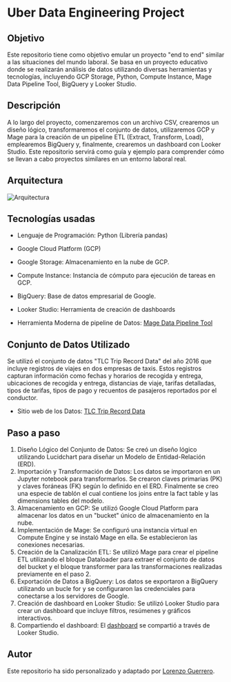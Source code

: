 # Uber Data Engineering Project


## Objetivo
Este repositorio tiene como objetivo emular un proyecto "end to end" similar a las situaciones del mundo laboral. Se basa en un proyecto educativo donde se realizarán análisis de datos utilizando diversas herramientas y tecnologías, incluyendo GCP Storage, Python, Compute Instance, Mage Data Pipeline Tool, BigQuery y Looker Studio.

## Descripción
A lo largo del proyecto, comenzaremos con un archivo CSV, crearemos un diseño lógico, transformaremos el conjunto de datos, utilizaremos GCP y Mage para la creación de un pipeline ETL (Extract, Transform, Load), emplearemos BigQuery y, finalmente, crearemos un dashboard con Looker Studio. Este repositorio servirá como guía y ejemplo para comprender cómo se llevan a cabo proyectos similares en un entorno laboral real.

## Arquitectura 
![Arquitectura](https://github.com/LorenzoG9917/uber_data_engineer/assets/121797266/e5f1c003-b440-4fb8-bd34-0c2a1589507b)
## Tecnologías usadas
- Lenguaje de Programación: Python (Librería pandas)

- Google Cloud Platform (GCP)
- Google Storage: Almacenamiento en la nube de GCP.
- Compute Instance: Instancia de cómputo para ejecución de tareas en GCP.
- BigQuery: Base de datos empresarial de Google.
- Looker Studio: Herramienta de creación de dashboards
- Herramienta Moderna de pipeline de Datos: [Mage Data Pipeline Tool](https://www.mage.ai/)

## Conjunto de Datos Utilizado

Se utilizó el conjunto de datos "TLC Trip Record Data" del año 2016 que incluye registros de viajes en dos empresas de taxis. Estos registros capturan información como fechas y horarios de recogida y entrega, ubicaciones de recogida y entrega, distancias de viaje, tarifas detalladas, tipos de tarifas, tipos de pago y recuentos de pasajeros reportados por el conductor.
- Sitio web de los Datos: [TLC Trip Record Data](https://www.nyc.gov/site/tlc/about/tlc-trip-record-data.page)

## Paso a paso
1. Diseño Lógico del Conjunto de Datos: Se creó un diseño lógico utilizando Lucidchart para diseñar un Modelo de Entidad-Relación (ERD).
2. Importación y Transformación de Datos: Los datos se importaron en un Jupyter notebook para transformarlos. Se crearon claves primarias (PK) y claves foráneas (FK) según lo definido en el ERD. Finalmente se creo una especie de tablón el cual contiene los joins entre la fact table y las dimensions tables del modelo.
3. Almacenamiento en GCP: Se utilizó Google Cloud Platform para almacenar los datos en un "bucket" único de almacenamiento en la nube.
4. Implementación de Mage: Se configuró una instancia virtual en Compute Engine y se instaló Mage en ella. Se establecieron las conexiones necesarias.
5. Creación de la Canalización ETL: Se utilizó Mage para crear el pipeline ETL utilizando el bloque Dataloader para extraer el conjunto de datos del bucket y el bloque transformer para las  transformaciones realizadas previamente en el paso 2.
6. Exportación de Datos a BigQuery: Los datos se exportaron a BigQuery utilizando un bucle for y se configuraron las credenciales para conectarse a los servidores de Google.
7. Creación de dashboard en Looker Studio: Se utilizó Looker Studio para crear un dashboard que incluye filtros, resúmenes y gráficos interactivos.
8. Compartiendo el dashboard: El [dashboard](https://lookerstudio.google.com/reporting/f8f88d7e-c1f1-4ee4-8dfe-4620bf961b93/page/DlVaD) se compartió a través de Looker Studio.

## Autor

Este repositorio ha sido personalizado y adaptado por [Lorenzo Guerrero](https://www.linkedin.com/feed/).
